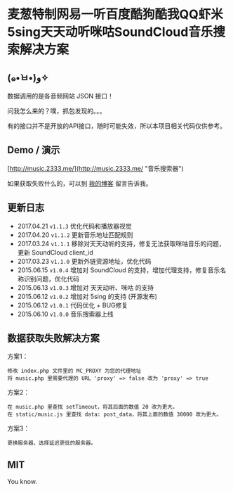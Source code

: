 # 麦葱特制网易一听百度酷狗酷我QQ虾米5sing天天动听咪咕SoundCloud音乐搜索解决方案

## (๑•̀ㅂ•́)و✧

数据调用的是各音频网站 JSON 接口！

问我怎么来的？噗，抓包发现的。。。

有的接口并不是开放的API接口，随时可能失效，所以本项目相关代码仅供参考。

## Demo / 演示

[http://music.2333.me/](http://music.2333.me/ "音乐搜索器")

如果获取失败什么的，可以到 [我的博客](https://maicong.me/msg) 留言告诉我。

## 更新日志

-   2017.04.21 `v1.1.3` 优化代码和播放器视觉
-   2017.04.20 `v1.1.2` 更新音乐地址匹配规则
-   2017.03.24 `v1.1.1` 移除对天天动听的支持，修复无法获取咪咕音乐的问题，更新 SoundCloud client_id
-   2017.03.23 `v1.1.0` 更新外链资源地址，优化代码
-   2015.06.15 `v1.0.4` 增加对 SoundCloud 的支持，增加代理支持，修复音乐名称识别问题，优化代码
-   2015.06.13 `v1.0.3` 增加对 天天动听、咪咕 的支持
-   2015.06.12 `v1.0.2` 增加对 5sing 的支持 (开源发布)
-   2015.06.12 `v1.0.1` 代码优化 + BUG修复
-   2015.06.10 `v1.0.0` 音乐搜索器上线

## 数据获取失败解决方案

方案1：
```
修改 index.php 文件里的 MC_PROXY 为您的代理地址
将 music.php 里需要代理的 URL 'proxy' => false 改为 'proxy' => true
```
方案2：
```
在 music.php 里查找 setTimeout，将其后面的数值 20 改为更大。
在 static/music.js 里查找 data: post_data，将其上面的数值 30000 改为更大。
```
方案3：
```
更换服务器，选择延迟更低的服务器。
```

## MIT

You know.
